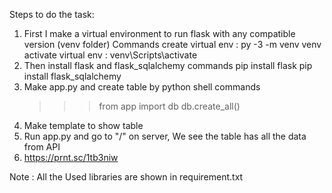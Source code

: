 Steps to do the task:

1. First I make a virtual environment to run flask with any compatible version (venv folder)
   Commands
   create virtual env : py -3 -m venv venv
   activate virtual env : venv\Scripts\activate
2. Then install flask and flask_sqlalchemy
   commands
   pip install flask
   pip install flask_sqlalchemy
3. Make app.py and create table by python shell
   commands
   > > > from app import db
   > > > db.create_all()
4. Make template to show table
5. Run app.py and go to "/" on server, We see the table has all the data from API
6. https://prnt.sc/1tb3niw

Note : All the Used libraries are shown in requirement.txt
